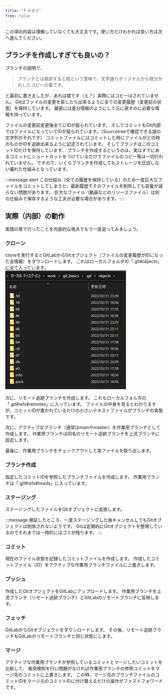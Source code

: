```yaml
---
title: "┗ おまけ"
free: false
---
```


この項の内容は理解していなくても大丈夫です。使い方だけわかれば良い方は次へ進んでください。

## ブランチを作成しすぎても良いの？

ブランチの説明で、
> ブランチとは直訳すると枝という意味で、文字通りオリジナルから枝分かれしたコピーの事です。

と最初に書きましたが、あれは嘘です（え？）実際にはコピーはされていません。
Gitはファイルの変更を戻したり出来るように全ての変更履歴（変更前の状態）を保持しています。
厳密には差分情報のようにして元に戻すのに必要な情報を持っています。

ファイルの変更前変更後全てにIDが振られています。
そしてコミットもGit内部ではファイルになっていてIDが振られています。（Sourcetreeで確認できる謎の文字列がそれです）
コミットファイルにはコミットした時にファイルがどの時のものかIDを追跡出来るように記述されています。
そしてブランチはこのコミットIDだけを保持しています。
ブランチを作成するというのは、実はすでにあるコミットにショートカットをつけているだけでファイルのコピー等は一切行われていません。
ですので、いくらブランチを作成してもストレージを圧迫しない優れた仕組みとなっています。

:::message alert
この仕組み（全ての履歴を保持している）のため一度巨大なファイルをコミットしてしまうと、最新履歴でそのファイルを削除しても容量が減らない問題があります。
巨大なファイル（動画などのリソースファイル）は別の仕組みで保存するような工夫が必要な場合があります。
:::

## 実際（内部）の動作

実践の章で行ったことを内部的な視点でもう一度追ってみましょう。

### クローン

cloneを実行するとGitLabからGitオブジェクト（ファイルの変更履歴がIDになった全情報）をダウンロードします。
これはローカルフォルダの「.git¥objects」に全て入っています。
![](/images/books/497459787cb294/practice_e01.png)

次に、リモート追跡ブランチを作成します。
これもローカルフォルダの「.git¥refs¥remotes」に入っています。
ファイルの中身を見るとわかりますが、コミットIDが書かれているだけの小さいテキストファイルがブランチの実態です。

次に、アクティブなブランチ（通常はmainやmaster）を作業用ブランチとして作成します。
作業用ブランチは同名のリモート追跡ブランチを上流ブランチに設定します。

最後に、作業用ブランチをチェックアウトして実ファイルを取り出します。

### ブランチ作成

指定したコミットIDを参照したブランチファイルを作成します。
作業用ブランチは「.git¥refs¥heads」に入っています。

### ステージング

ステージングしたファイルをGitオブジェクトに変換します。

:::message
検証したところ、一度ステージングした後キャンセルしてもGitオブジェクトは削除されないようです。
Gitは定期的にGitオブジェクトを整理しているのでそれまでは一時的にはゴミが残ります。
:::

### コミット

現在のファイル状態を記録したコミットファイルを作成します。
作成したコミットファイル（ID）をアクティブな作業用ブランチファイルに上書きします。

### プッシュ

作成したGitオブジェクトをGitLabにアップロードします。
作業用ブランチを上流ブランチ（リモート追跡ブランチ）とGitLabのリモートブランチに反映します。

### フェッチ

GitLabからGitオブジェクトをダウンロードします。
その後、リモート追跡ブランチもGitLabのリモートブランチと同じ状態にします。

### マージ

アクティブな作業用ブランチが参照しているコミットとマージしたいコミットを比較して、
衝突検知を行い問題がなければ作業用ブランチの参照コミットをマージ先のコミットに上書きします。
この時、マージ先のブランチファイルのコミットIDをマージ元のコミットIDに付け替えるだけの操作がファストフォワードです。
